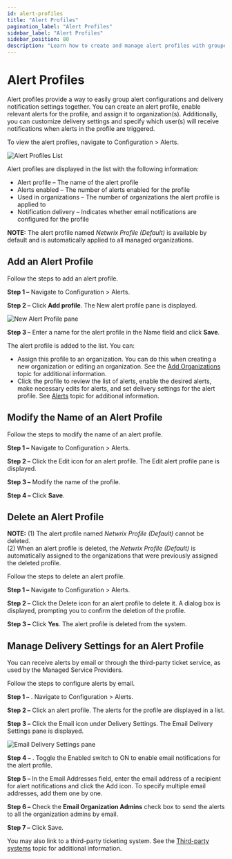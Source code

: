 ```yaml
---
id: alert-profiles
title: "Alert Profiles"
pagination_label: "Alert Profiles"
sidebar_label: "Alert Profiles"
sidebar_position: 80
description: "Learn how to create and manage alert profiles with grouped configurations and delivery notification settings."
---
```


# Alert Profiles

Alert profiles provide a way to easily group alert configurations and delivery notification settings
together. You can create an alert profile, enable relevant alerts for the profile, and assign it to
organization(s). Additionally, you can customize delivery settings and specify which user(s) will
receive notifications when alerts in the profile are triggered.

To view the alert profiles, navigate to Configuration > Alerts.

![Alert Profiles List](/img/product_docs/1secure/admin/alerts/alertsprofiles.webp)

Alert profiles are displayed in the list with the following information:

- Alert profile – The name of the alert profile
- Alerts enabled – The number of alerts enabled for the profile
- Used in organizations – The number of organizations the alert profile is applied to
- Notification delivery – Indicates whether email notifications are configured for the profile

**NOTE:** The alert profile named _Netwrix Profile (Default)_ is available by default and is
automatically applied to all managed organizations.

## Add an Alert Profile

Follow the steps to add an alert profile.

**Step 1 –** Navigate to Configuration > Alerts.

**Step 2 –** Click **Add profile**. The New alert profile pane is displayed.

![New Alert Profile pane](/img/product_docs/1secure/admin/alerts/addalertprofile.webp)

**Step 3 –** Enter a name for the alert profile in the Name field and click **Save**.

The alert profile is added to the list. You can:

- Assign this profile to an organization. You can do this when creating a new organization or
  editing an organization. See the [Add Organizations](/docs/1secure/admin/organizations/addorganizations.md) topic
  for additional information.
- Click the profile to review the list of alerts, enable the desired alerts, make necessary edits
  for alerts, and set delivery settings for the alert profile. See [Alerts](/docs/1secure/admin/alerts/index.md) topic for
  additional information.

## Modify the Name of an Alert Profile

Follow the steps to modify the name of an alert profile.

**Step 1 –** Navigate to Configuration > Alerts.

**Step 2 –** Click the Edit icon for an alert profile. The Edit alert profile pane is displayed.

**Step 3 –** Modify the name of the profile.

**Step 4 –** Click **Save**.

## Delete an Alert Profile

**NOTE:** (1) The alert profile named _Netwrix Profile (Default)_ cannot be deleted.  
(2) When an alert profile is deleted, the _Netwrix Profile (Default)_ is automatically assigned to
the organizations that were previously assigned the deleted profile.

Follow the steps to delete an alert profile.

**Step 1 –** Navigate to Configuration > Alerts.

**Step 2 –** Click the Delete icon for an alert profile to delete it. A dialog box is displayed,
prompting you to confirm the deletion of the profile.

**Step 3 –** Click **Yes**. The alert profile is deleted from the system.

## Manage Delivery Settings for an Alert Profile

You can receive alerts by email or through the third-party ticket service, as used by the Managed
Service Providers.

Follow the steps to configure alerts by email.

**Step 1 –** . Navigate to Configuration > Alerts.

**Step 2 –** Click an alert profile. The alerts for the profile are displayed in a list.

**Step 3 –** Click the Email icon under Delivery Settings. The Email Delivery Settings pane is
displayed.

![Email Delivery Settings pane](/img/product_docs/1secure/admin/alerts/alertsemaildelivery.webp)

**Step 4 –** . Toggle the Enabled switch to ON to enable email notifications for the alert profile.

**Step 5 –** In the Email Addresses field, enter the email address of a recipient for alert
notifications and click the Add icon. To specify multiple email addresses, add them one by one.

**Step 6 –** Check the **Email Organization Admins** check box to send the alerts to all the
organization admins by email.

**Step 7 –** Click Save.

You may also link to a third-party ticketing system. See the
[Third-party systems](/docs/1secure/integrations/index.md) topic for additional information.
